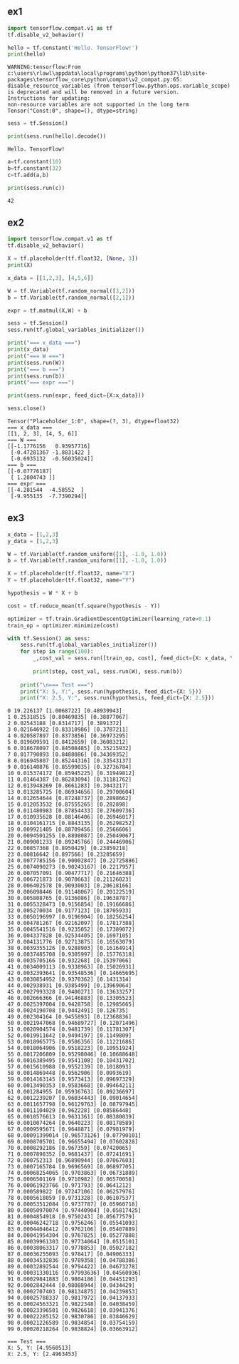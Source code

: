 ## ex1


```python
import tensorflow.compat.v1 as tf
tf.disable_v2_behavior()

hello = tf.constant('Hello. TensorFlow!')
print(hello)
```

    WARNING:tensorflow:From c:\users\rlawl\appdata\local\programs\python\python37\lib\site-packages\tensorflow_core\python\compat\v2_compat.py:65: disable_resource_variables (from tensorflow.python.ops.variable_scope) is deprecated and will be removed in a future version.
    Instructions for updating:
    non-resource variables are not supported in the long term
    Tensor("Const:0", shape=(), dtype=string)
    


```python
sess = tf.Session()

print(sess.run(hello).decode())
```

    Hello. TensorFlow!
    


```python
a=tf.constant(10)
b=tf.constant(32)
c=tf.add(a,b)
```


```python
print(sess.run(c))
```

    42
    

## ex2


```python
import tensorflow.compat.v1 as tf
tf.disable_v2_behavior()

X = tf.placeholder(tf.float32, [None, 3])
print(X)

x_data = [[1,2,3], [4,5,6]]

W = tf.Variable(tf.random_normal([3,2]))
b = tf.Variable(tf.random_normal([2,1]))

expr = tf.matmul(X,W) + b

sess = tf.Session()
sess.run(tf.global_variables_initializer())

print("=== x_data ===")
print(x_data)
print("=== W ===")
print(sess.run(W))
print("=== b ===")
print(sess.run(b))
print("=== expr ===")

print(sess.run(expr, feed_dict={X:x_data}))

sess.close()
```

    Tensor("Placeholder_1:0", shape=(?, 3), dtype=float32)
    === x_data ===
    [[1, 2, 3], [4, 5, 6]]
    === W ===
    [[-1.1776156   0.93957716]
     [-0.47281367 -1.8831422 ]
     [-0.6935132  -0.56035024]]
    === b ===
    [[-0.07776187]
     [ 1.2804743 ]]
    === expr ===
    [[-4.281544  -4.58552  ]
     [-9.955135  -7.7390294]]
    

## ex3


```python
x_data = [1,2,3]
y_data = [1,2,3]

W = tf.Variable(tf.random_uniform([1], -1.0, 1.0))
b = tf.Variable(tf.random_uniform([1], -1.0, 1.0))

X = tf.placeholder(tf.float32, name="X")
Y = tf.placeholder(tf.float32, name="Y")

hypothesis = W * X + b

cost = tf.reduce_mean(tf.square(hypothesis - Y))

optimizer = tf.train.GradientDescentOptimizer(learning_rate=0.1)
train_op = optimizer.minimize(cost)
```


```python
with tf.Session() as sess:
    sess.run(tf.global_variables_initializer())
    for step in range(100):
        _,cost_val = sess.run([train_op, cost], feed_dict={X: x_data, Y: y_data})
    
        print(step, cost_val, sess.run(W), sess.run(b))
        
    print("\n=== Test ===")
    print("X: 5, Y:", sess.run(hypothesis, feed_dict={X: 5}))
    print("X: 2.5, Y:", sess.run(hypothesis, feed_dict={X: 2.5}))
```

    0 19.226137 [1.0068722] [0.48939943]
    1 0.25318515 [0.80469835] [0.38877067]
    2 0.02543188 [0.8314717] [0.3891372]
    3 0.021646922 [0.83310986] [0.3787211]
    4 0.020587897 [0.8373856] [0.36973295]
    5 0.019609591 [0.8412659] [0.36083212]
    6 0.018678097 [0.84508485] [0.35215932]
    7 0.017790893 [0.8488086] [0.34369352]
    8 0.016945807 [0.85244316] [0.33543137]
    9 0.016140876 [0.85599035] [0.32736784]
    10 0.015374172 [0.85945225] [0.31949812]
    11 0.01464387 [0.86283094] [0.31181762]
    12 0.013948269 [0.8661283] [0.3043217]
    13 0.013285725 [0.86934656] [0.29700604]
    14 0.012654644 [0.87248737] [0.2898662]
    15 0.012053532 [0.87555265] [0.282898]
    16 0.011480983 [0.87854433] [0.27609736]
    17 0.010935628 [0.88146406] [0.26946017]
    18 0.0104161715 [0.8843135] [0.26298252]
    19 0.009921405 [0.88709456] [0.2566606]
    20 0.0094501255 [0.8898087] [0.25049067]
    21 0.009001233 [0.89245766] [0.24446906]
    22 0.00857368 [0.8950429] [0.23859218]
    23 0.00816642 [0.897566] [0.23285659]
    24 0.0077785156 [0.90002847] [0.22725886]
    25 0.0074090273 [0.90243167] [0.2217957]
    26 0.007057091 [0.90477717] [0.21646388]
    27 0.006721873 [0.9070663] [0.21126023]
    28 0.006402578 [0.9093003] [0.20618166]
    29 0.006098446 [0.91148067] [0.20122519]
    30 0.005808765 [0.9136086] [0.19638787]
    31 0.0055328473 [0.9156854] [0.19166686]
    32 0.005270034 [0.9177123] [0.18705933]
    33 0.0050196997 [0.9196904] [0.18256254]
    34 0.004781267 [0.92162097] [0.17817388]
    35 0.0045541516 [0.9235052] [0.17389072]
    36 0.004337828 [0.92534405] [0.1697105]
    37 0.004131776 [0.92713875] [0.16563079]
    38 0.0039355126 [0.9288903] [0.16164914]
    39 0.0037485708 [0.9305997] [0.15776318]
    40 0.0035705166 [0.932268] [0.15397066]
    41 0.0034009113 [0.9338963] [0.15026931]
    42 0.0032393641 [0.93548536] [0.14665695]
    43 0.0030854952 [0.9370362] [0.1431314]
    44 0.002938931 [0.9385499] [0.13969064]
    45 0.0027993328 [0.9400271] [0.13633257]
    46 0.002666366 [0.94146883] [0.13305523]
    47 0.0025397004 [0.9428758] [0.12985665]
    48 0.0024190708 [0.9442491] [0.126735]
    49 0.002304164 [0.9455893] [0.12368836]
    50 0.0021947068 [0.94689727] [0.12071496]
    51 0.0020904574 [0.9481739] [0.11781307]
    52 0.0019911642 [0.9494197] [0.1149809]
    53 0.0018965775 [0.9506356] [0.11221686]
    54 0.0018064906 [0.9518223] [0.10951924]
    55 0.0017206809 [0.95298046] [0.10688648]
    56 0.0016389495 [0.9541108] [0.10431702]
    57 0.0015610988 [0.9552139] [0.1018093]
    58 0.0014869448 [0.9562906] [0.0993619]
    59 0.0014163145 [0.9573413] [0.09697329]
    60 0.0013490353 [0.9583668] [0.09464211]
    61 0.001284955 [0.95936763] [0.09236697]
    62 0.0012239207 [0.96034443] [0.09014654]
    63 0.0011657798 [0.96129763] [0.08797945]
    64 0.0011104029 [0.962228] [0.08586448]
    65 0.0010576613 [0.9631361] [0.08380039]
    66 0.0010074264 [0.9640223] [0.08178589]
    67 0.0009595671 [0.9648871] [0.07981979]
    68 0.00091399014 [0.96573126] [0.07790101]
    69 0.0008705701 [0.96655494] [0.07602828]
    70 0.0008292186 [0.967359] [0.07420065]
    71 0.0007898352 [0.9681437] [0.07241691]
    72 0.000752313 [0.96890944] [0.07067603]
    73 0.0007165784 [0.9696569] [0.06897705]
    74 0.00068254065 [0.9703863] [0.06731889]
    75 0.0006501169 [0.9710982] [0.06570058]
    76 0.00061923766 [0.971793] [0.0641212]
    77 0.000589822 [0.97247106] [0.06257976]
    78 0.0005618059 [0.9731328] [0.06107537]
    79 0.00053512084 [0.9737787] [0.05960718]
    80 0.00050970074 [0.97440904] [0.05817425]
    81 0.0004854918 [0.9750243] [0.05677579]
    82 0.00046242718 [0.9756246] [0.05541093]
    83 0.00044046412 [0.9762106] [0.05407889]
    84 0.00041954304 [0.9767825] [0.05277888]
    85 0.00039961303 [0.97734064] [0.0515101]
    86 0.00038063317 [0.9778853] [0.05027182]
    87 0.00036255093 [0.978417] [0.04906333]
    88 0.00034532836 [0.9789358] [0.04788386]
    89 0.00032892544 [0.9794422] [0.04673278]
    90 0.00031330116 [0.97993636] [0.04560936]
    91 0.00029841883 [0.9804186] [0.04451293]
    92 0.0002842444 [0.98088944] [0.0434429]
    93 0.0002707403 [0.98134875] [0.04239853]
    94 0.00025788337 [0.9817972] [0.04137933]
    95 0.00024563321 [0.9822348] [0.04038459]
    96 0.00023396501 [0.9826618] [0.03941376]
    97 0.00022285152 [0.9830786] [0.03846629]
    98 0.00021226589 [0.9834854] [0.03754159]
    99 0.00020218264 [0.9838824] [0.03663912]
    
    === Test ===
    X: 5, Y: [4.9560513]
    X: 2.5, Y: [2.4963453]
    


```python

```
